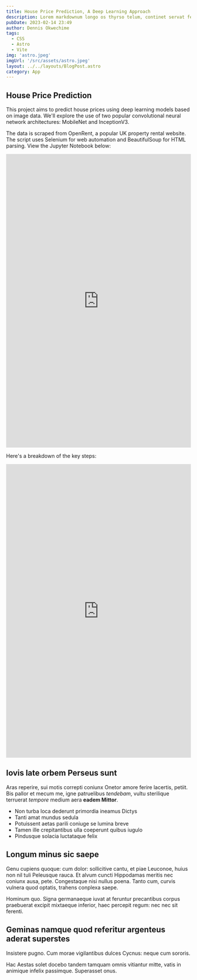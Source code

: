 ```yaml
---
title: House Price Prediction, A Deep Learning Approach
description: Lorem markdownum longo os thyrso telum, continet servat fetus nymphae, vox nocte sedesque, decimo. Omnia esse, quam sive; conplevit illis indestrictus admovit dedit sub quod protectus, impedit non.
pubDate: 2023-02-14 23:49
author: Dennis Okwechime
tags: 
  - CSS
  - Astro
  - Vite
img: 'astro.jpeg'
imgUrl: '/src/assets/astro.jpeg'
layout: ../../layouts/BlogPost.astro
category: App
---
```


## House Price Prediction

This project aims to predict house prices using deep learning models based on image data. We'll explore the use of two popular convolutional neural network architectures: MobileNet and InceptionV3. 

The data is scraped from OpenRent, a popular UK property rental website. The script uses Selenium for web automation and BeautifulSoup for HTML parsing. View the Jupyter Notebook below:

<iframe src="https://www.kaggle.com/embed/joshuaolubori/dennis-house-scraping?kernelSessionId=187034733" height="800" style="margin: 0 auto; width: 100%; max-width: 950px;" frameborder="0" scrolling="auto" title="dennis_house_scraping"></iframe>

 Here's a breakdown of the key steps:
<iframe src="https://www.kaggle.com/embed/joshuaolubori/dennis-house?kernelSessionId=187031582" height="800" style="margin: 0 auto; width: 100%; max-width: 950px;" frameborder="0" scrolling="auto" title="notebookac1c9a2b1c"></iframe>

## Iovis late orbem Perseus sunt

Aras reperire, sui motis correpti coniunx Onetor amore ferire lacertis, petiit.
Bis pallor et mecum me, igne patruelibus *tendebam*, vultu sterilique terruerat
*tempore* medium aera **eadem Mittor**.

- Non turba loca dederunt primordia ineamus Dictys
- Tanti amat mundus sedula
- Potuissent aetas parili coniuge se lumina breve
- Tamen ille crepitantibus ulla coeperunt quibus iugulo
- Pindusque solacia luctataque felix

## Longum minus sic saepe

Genu cupiens quoque: cum dolor: sollicitive cantu, et piae Leuconoe, huius non
nil tuli Peleusque rauca. Et alvum cuncti Hippodamas meritis nec coniunx ausa,
pete. Congestaque nisi nullus poena. Tanto cum, curvis vulnera quod optatis,
trahens conplexa saepe.

Hominum quo. Signa germanaeque iuvat at feruntur precantibus corpus praebuerat
excipit mixtaeque inferior, haec percepit regum: nec nec sit ferenti.

## Geminas namque quod referitur argenteus aderat superstes

Insistere pugno. Cum morae vigilantibus dulces Cycnus: neque cum sororis.

Hac Aestas solet docebo tandem tamquam omnis vitiantur mitte, vatis in animique
infelix passimque. Superasset onus.
